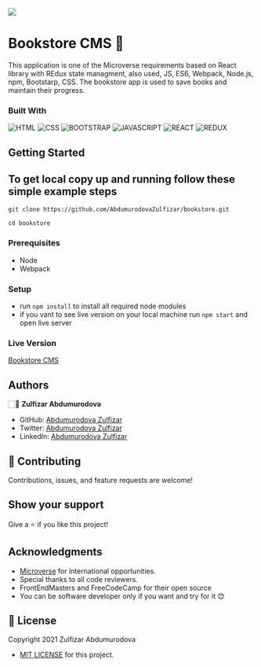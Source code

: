 ![](https://img.shields.io/badge/Microverse-blueviolet) 
# Bookstore CMS 📘

This application is one of the Microverse requirements based on React library with REdux state managment, also used, JS, ES6, Webpack, Node.js, npm, Bootstarp, CSS. The bookstore app is used to save books and maintain their progress.


### Built With

![HTML](https://img.shields.io/badge/html5%20-%23E34F26.svg?&style=for-the-badge&logo=html5&logoColor=white)
![CSS](https://img.shields.io/badge/css3%20-%231572B6.svg?&style=for-the-badge&logo=css3&logoColor=white)
![BOOTSTRAP](https://img.shields.io/badge/bootstrap%20-%23563D7C.svg?&style=for-the-badge&logo=bootstrap&logoColor=white) 
![JAVASCRIPT](https://img.shields.io/badge/javascript%20-%23323330.svg?&style=for-the-badge&logo=javascript&logoColor=%23F7DF1E")
![REACT](https://img.shields.io/badge/react%20-%23E34F26.svg?&style=for-the-badge&logo=react&logoColor=white)
![REDUX](https://img.shields.io/badge/redux%20-%23E34F26.svg?&style=for-the-badge&logo=redux&logoColor=%23F7DF1E)

## Getting Started

## To get local copy up and running follow these simple example steps

```
git clone https://github.com/AbdumurodovaZulfizar/bookstore.git
```

```
cd bookstore
```
### Prerequisites

- Node
- Webpack

### Setup
- run `npm install` to install all required node modules
- if you vant to see live version on your local machine run `npm start` and open live server

### Live Version

[Bookstore CMS](https://bookstore-zulfizar.herokuapp.com/)

## Authors

🏻‍💼 **Zulfizar Abdumurodova**

- GitHub: [Abdumurodova Zulfizar](https://github.com/AbdumurodovaZulfizar) 
- Twitter: [Abdumurodova Zulfizar](https://twitter.com/Zulfiza70357085)
- LinkedIn: [Abdumurodova Zulfizar](https://www.linkedin.com/in/zulfizar-abdumurodova-a61527206/) 


## 🤝 Contributing

Contributions, issues, and feature requests are welcome!


## Show your support

Give a ⭐️ if you like this project!

## Acknowledgments

- [Microverse](https://www.microverse.org/) for international opportunities.
- Special thanks to all code reviewers.
- FrontEndMasters and FreeCodeCamp for their open source
- You can be software developer only if you want and try for it 😊

## 📝 License

Copyright 2021 Zulfizar Abdumurodova
- [MIT LICENSE](https://github.com/AbdumurodovaZulfizar/bookstore/blob/setup_project_m1/LICENSE) for this project.
